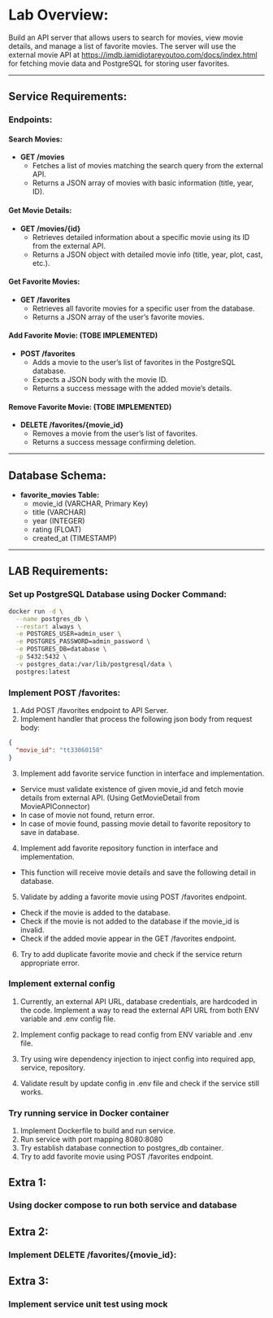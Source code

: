 # Lab Overview:

Build an API server that allows users to search for movies, view movie details, and manage a list of favorite movies.
The server will use the external movie API at https://imdb.iamidiotareyoutoo.com/docs/index.html for fetching movie data
and PostgreSQL for storing user favorites.

----------------

## Service Requirements:

### Endpoints:

#### Search Movies:

- **GET /movies**
    - Fetches a list of movies matching the search query from the external API.
    - Returns a JSON array of movies with basic information (title, year, ID).

#### Get Movie Details:

- **GET /movies/{id}**
    - Retrieves detailed information about a specific movie using its ID from the external API.
    - Returns a JSON object with detailed movie info (title, year, plot, cast, etc.).

#### Get Favorite Movies:

- **GET /favorites**
    - Retrieves all favorite movies for a specific user from the database.
    - Returns a JSON array of the user’s favorite movies.

#### Add Favorite Movie: (TOBE IMPLEMENTED)

- **POST /favorites**
    - Adds a movie to the user’s list of favorites in the PostgreSQL database.
    - Expects a JSON body with the movie ID.
    - Returns a success message with the added movie’s details.

#### Remove Favorite Movie: (TOBE IMPLEMENTED)

- **DELETE /favorites/{movie_id}**
    - Removes a movie from the user’s list of favorites.
    - Returns a success message confirming deletion.

----------------

## Database Schema:

- **favorite_movies Table:**
    - movie_id (VARCHAR, Primary Key)
    - title (VARCHAR)
    - year (INTEGER)
    - rating (FLOAT)
    - created_at (TIMESTAMP)

----------------

## LAB Requirements:

### Set up PostgreSQL Database using Docker Command:

```bash
docker run -d \
  --name postgres_db \
  --restart always \
  -e POSTGRES_USER=admin_user \
  -e POSTGRES_PASSWORD=admin_password \
  -e POSTGRES_DB=database \
  -p 5432:5432 \
  -v postgres_data:/var/lib/postgresql/data \
  postgres:latest
```

### Implement POST /favorites:

1. Add POST /favorites endpoint to API Server.
2. Implement handler that process the following json body from request body:

```json
{
  "movie_id": "tt33060158"
}
```

3. Implement add favorite service function in interface and implementation.

- Service must validate existence of given movie_id and fetch movie details from external API. (Using GetMovieDetail
  from MovieAPIConnector)
- In case of movie not found, return error.
- In case of movie found, passing movie detail to favorite repository to save in database.

4. Implement add favorite repository function in interface and implementation.

- This function will receive movie details and save the following detail in database.

5. Validate by adding a favorite movie using POST /favorites endpoint.

- Check if the movie is added to the database.
- Check if the movie is not added to the database if the movie_id is invalid.
- Check if the added movie appear in the GET /favorites endpoint.

6. Try to add duplicate favorite movie and check if the service return appropriate error.

### Implement external config

1. Currently, an external API URL, database credentials, are hardcoded in the code.
   Implement a way to read the external API URL from both ENV variable and .env config file.

2. Implement config package to read config from ENV variable and .env file.

3. Try using wire dependency injection to inject config into required app, service, repository.

4. Validate result by update config in .env file and check if the service still works.

### Try running service in Docker container

1. Implement Dockerfile to build and run service.
2. Run service with port mapping 8080:8080
3. Try establish database connection to postgres_db container.
4. Try to add favorite movie using POST /favorites endpoint.

## Extra 1:
### Using docker compose to run both service and database

## Extra 2: 
### Implement DELETE /favorites/{movie_id}:

## Extra 3:
### Implement service unit test using mock
